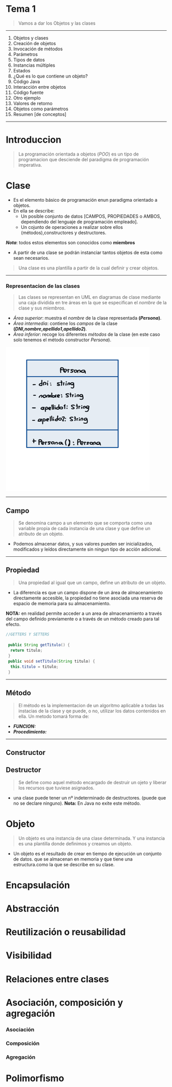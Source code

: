 # Tema 1
> Vamos a dar los Objetos y las clases
-----------

 1. Objetos y clases
 2. Creación de objetos 
 3. Invocación de métodos
 4. Parámetros
 5. Tipos de datos
 6. Instancias múltiples
 7. Estados
 8. ¿Qué es lo que contiene un objeto?
 9. Código Java
 10. Interacción entre objetos
 11. Código fuente
 12. Otro ejemplo
 13. Valores de retorno
 14. Objetos como parámetros
 15. Resumen [de conceptos]

-----------

# Introduccion 
> La programación orientada a objetos (_POO_) es un tipo de programacion que desciende del paradigma de programación imperativa.

# Clase
- Es el elemento básico de programación enun paradigma orientado a objetos.
- En ella se describe:
	* Un posible conjunto de datos [CAMPOS, PROPIEDADES o AMBOS, dependiendo del lenguaje de programación empleado].
	* Un cojunto de operaciones a realizar sobre ellos (métodos),constructores y destructores.

**_Nota_**: todos estos elementos son conocidos como **miembros**

- A partir de una clase se podrán instanciar tantos objetos de esta como sean necesarios.
> Una clase es una plantilla a partir de la cual definir y crear objetos.
-------
### Representacion de las clases
>Las clases se representan en UML en diagramas de clase mediante una caja dividida en tre áreas en la que se especifican el _nombre_ 
de la clase y sus _miembros_.
* *Área superior*: muestra el _nombre_ de la clase representada **(_Persona_)**.
* *Área intermedia*: contiene los _campos_ de la clase **(_DNI_,_nombre_,_apellido1_,_apellido2_)**.
* *Área inferior*: recoge los diferentes _métodos_ de la clase (en este caso solo tenemos el método constructor _Persona_).

<img src="../tema1/Assets/img/Diagrama%20de%20clase.png" width="450" height="450">

-------
## Campo
>Se denomina campo a un elemento que se comporta como una variable propia de cada instancia de una clase y que define un atributo de un objeto.

- Podemos almacenar datos, y sus valores pueden ser inicializados, modificados y leídos directamente sin ningun tipo de acción adicional.
-------
## Propiedad
>Una propiedad al igual que un campo, define un atributo de un objeto.

* La diferencia es que un campo dispone de un área de almacenamiento directamente accesible, la propiedad no tiene asociada una reserva de espacio de memoria para su almacenamiento. 

**NOTA:** en realidad permite acceder a un area de almacenamiento a través del campo definido previamente o a través de un método creado para tal efecto.

```java
//GETTERS Y SETTERS 
    
 public String getTitulo() {
  return titulo;
 }
 public void setTitulo(String titulo) {
  this.titulo = titulo;
 }
```
-------
## Método
>El método es la implementacion de un algoritmo aplicable a todas las instacias de la clase y qe puede, o no, utilizar los datos contenidos en ella.
Un metodo tomará forma de:
* **_FUNCION:_**
* **_Procedimiento:_**
-------
## Constructor

## Destructor 
>Se define como aquel método encargado de destruir un ojeto y liberar los recursos que tuviese asignados.
* una clase puede tener un nº indeterminado de destructores. (puede que no se declare ninguno).
**Nota:** En Java no exite este método.

# Objeto
>Un objeto es una instancia de una clase determinada.
>Y una instancia es una plantilla donde definimos y creamos un objeto.

* Un objeto es el resultado de crear en tiempo de ejecución un conjunto de datos. que se almacenan en memoria y que tiene una estructura.como la que se describe en su clase. 


# Encapsulación

# Abstracción

# Reutilización o reusabilidad

# Visibilidad

# Relaciones entre clases

# Asociación, composición y agregación
### Asociación
### Composición
### Agregación
# Polimorfismo


